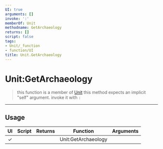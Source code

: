 ```yaml
---
UI: true
arguments: []
invoke: ':'
memberOf: Unit
methodname: GetArchaeology
returns: []
script: false
tags:
- Unit/_function
- function/UI
title: Unit.GetArchaeology
---
```

# Unit:GetArchaeology
> this function is a member of [Unit](civ-6/lua/Unit.md)
> this method expects an implicit "self" argument. invoke it with `:`
-----
## Usage
|  UI | Script | Returns | Function | Arguments |
|:---:|:------:|-------:|:--------:|:---------|
|✓| ||Unit:GetArchaeology||
